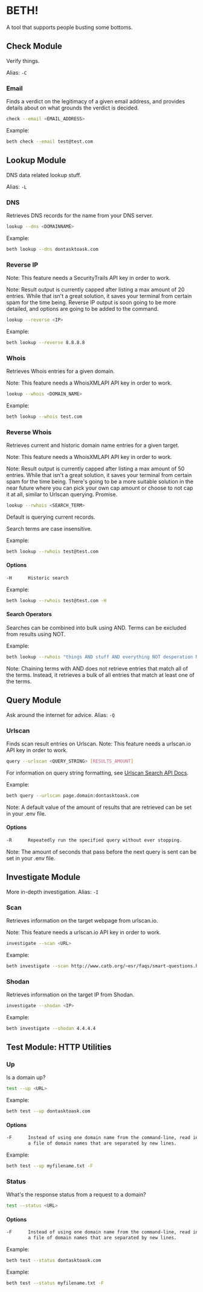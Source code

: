 # BETH!
A tool that supports people busting some bottoms.

## Check Module
Verify things.

Alias: `-C`

### Email
Finds a verdict on the legitimacy of a given email address, and provides details about on what grounds the verdict is decided.

```sh
check --email <EMAIL_ADDRESS>
```

Example:

```sh
beth check --email test@test.com
```

## Lookup Module
DNS data related lookup stuff.

Alias: `-L`

### DNS
Retrieves DNS records for the name from your DNS server.

```sh
lookup --dns <DOMAINNAME>
```

Example:

```sh
beth lookup --dns dontasktoask.com
```

### Reverse IP
Note: This feature needs a SecurityTrails API key in order to work.

Note: Result output is currently capped after listing a max amount of 20 entries. While that isn't a great solution, it saves your terminal from certain spam for the time being. Reverse IP output is soon going to be more detailed, and options are going to be added to the command.

```sh
lookup --reverse <IP>
```

Example:

```sh
beth lookup --reverse 8.8.8.8
```

### Whois
Retrieves Whois entries for a given domain.

Note: This feature needs a WhoisXMLAPI API key in order to work.

```sh
lookup --whois <DOMAIN_NAME>
```

Example:

```sh
beth lookup --whois test.com
```

### Reverse Whois
Retrieves current and historic domain name entries for a given target.

Note: This feature needs a WhoisXMLAPI API key in order to work.

Note: Result output is currently capped after listing a max amount of 50 entries. While that isn't a great solution, it saves your terminal from certain spam for the time being. There's going to be a more suitable solution in the near future where you can pick your own cap amount or choose to not cap it at all, similar to Urlscan querying. Promise.

```sh
lookup --rwhois <SEARCH_TERM>
```

Default is querying current records.

Search terms are case insensitive.

Example:

```sh
beth lookup --rwhois test@test.com
```

#### Options
```sh
-H      Historic search
```

Example:

```sh
beth lookup --rwhois test@test.com -H
```

#### Search Operators
Searches can be combined into bulk using AND.
Terms can be excluded from results using NOT.

Example:
```sh
beth lookup --rwhois "things AND stuff AND everything NOT desperation NOT exhaustion"
```

Note: Chaining terms with AND does not retrieve entries that match all of the terms. Instead, it retrieves a bulk of all entries that match at least one of the terms. 

## Query Module
Ask around the internet for advice.
Alias: `-Q`

### Urlscan
Finds scan result entries on Urlscan.
Note: This feature needs a urlscan.io API key in order to work.

```sh
query --urlscan <QUERY_STRING> [RESULTS_AMOUNT]
```

For information on query string formatting, see [Urlscan Search API Docs](https://urlscan.io/docs/search/).

Example:

```sh
beth query --urlscan page.domain:dontasktoask.com
```

Note: A default value of the amount of results that are retrieved can be set in your .env file.

#### Options
```sh
-R      Repeatedly run the specified query without ever stopping.
```

Note: The amount of seconds that pass before the next query is sent can be set in your .env file.

## Investigate Module
More in-depth investigation.
Alias: `-I`

### Scan
Retrieves information on the target webpage from urlscan.io.

Note: This feature needs a urlscan.io API key in order to work.

```sh
investigate --scan <URL>
```

Example:

```sh
beth investigate --scan http://www.catb.org/~esr/faqs/smart-questions.html
```

### Shodan
Retrieves information on the target IP from Shodan.

```sh
investigate --shodan <IP>
```

Example:

```sh
beth investigate --shodan 4.4.4.4
```

## Test Module: HTTP Utilities
### Up
Is a domain up?

```sh
test --up <URL>
```

Example:

```sh
beth test --up dontasktoask.com
```

#### Options
```sh
-F      Instead of using one domain name from the command-line, read input from
        a file of domain names that are separated by new lines.
```

Example:

```sh
beth test --up myfilename.txt -F
```

### Status
What's the response status from a request to a domain?

```sh
test --status <URL>
```

#### Options
```sh
-F      Instead of using one domain name from the command-line, read input from
        a file of domain names that are separated by new lines.
```

Example:

```sh
beth test --status dontasktoask.com
```

Example:

```sh
beth test --status myfilename.txt -F
```
